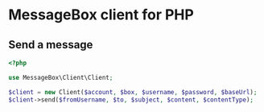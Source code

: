 MessageBox client for PHP
==============

## Send a message
```php
<?php

use MessageBox\Client\Client;

$client = new Client($account, $box, $username, $password, $baseUrl);
$client->send($fromUsername, $to, $subject, $content, $contentType);
```
